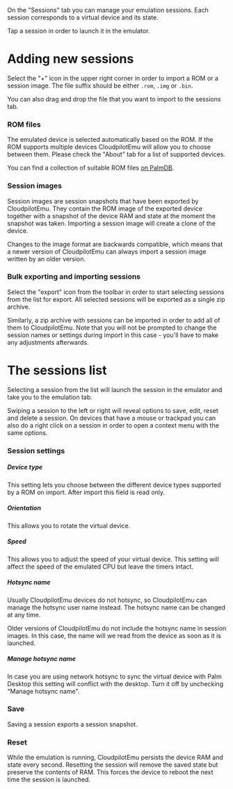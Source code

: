 On the "Sessions" tab you can manage your emulation sessions. Each session
corresponds to a virtual device and its state.

Tap a session in order to launch it in the emulator.

# Adding new sessions

Select the "+" icon in the upper right corner in order to import a ROM or a
session image. The file suffix should be either `.rom`, `.img` or `.bin`.

You can also drag and drop the file that you want to import to the sessions tab.

### ROM files

The emulated device is selected automatically based on the ROM. If the ROM supports
multiple devices CloudpilotEmu will allow you to choose between them. Please check
the "About" tab for a list of supported devices.

You can find a collection of suitable ROM files
[on PalmDB](https://palmdb.net/app/palm-roms-complete).

### Session images

Session images are session snapshots that have been exported by CloudpilotEmu. They
contain the ROM image of the exported device together with a snapshot of the
device RAM and state at the moment the snapshot was taken. Importing a session
image will create a clone of the device.

Changes to the image format are backwards compatible, which means that a newer
version of CloudpilotEmu can always import a session image written by an older
version.

### Bulk exporting and importing sessions

Select the "export" icon from the toolbar in order to start selecting sessions
from the list for export. All selected sessions will be exported as a single
zip archive.

Similarly, a zip archive with sessions can be imported in order to add all of
them to CloudpilotEmu. Note that you will not be prompted to change the
session names or settings during import in this case - you'll have to make any
adjustments afterwards.

# The sessions list

Selecting a session from the list will launch the session in the emulator and
take you to the emulation tab.

Swiping a session to the left or right will reveal options to save, edit, reset
and delete a session. On devices that have a mouse or trackpad you can also do a
right click on a session in order to open a context menu with the same options.

### Session settings

##### Device type

This setting lets you choose between the different device types supported by a ROM
on import. After import this field is read only.

##### Orientation

This allows you to rotate the virtual device.

##### Speed

This allows you to adjust the speed of your virtual device. This setting will affect
the speed of the emulated CPU but leave the timers intact.
##### Hotsync name

Usually CloudpilotEmu devices do not hotsync, so CloudpilotEmu can manage the hotsync
user name instead. The hotsync name can be changed at any time.

Older versions of CloudpilotEmu do not include the hotsync name in session images.
In this case, the name will we read from the device as soon as it is launched.

##### Manage hotsync name

In case you are using network hotsync to sync the virtual device with Palm Desktop
this setting will conflict with the desktop. Turn it off by unchecking
"Manage hotsync name".
### Save

Saving a session exports a session snapshot.

### Reset

While the emulation is running, CloudpilotEmu persists the device RAM and state
every second. Resetting the session will remove the saved state but preserve the
contents of RAM. This forces the device to reboot the next time the session is
launched.
